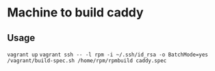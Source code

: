 Machine to build caddy
========

Usage
-------
`vagrant up`
`vagrant ssh -- -l rpm -i ~/.ssh/id_rsa -o BatchMode=yes /vagrant/build-spec.sh /home/rpm/rpmbuild caddy.spec`
